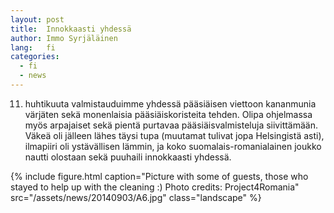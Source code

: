 ```yaml
---
layout: post
title:  Innokkaasti yhdessä
author: Immo Syrjäläinen
lang:   fi
categories:
  - fi
  - news
---
```


11. huhtikuuta valmistauduimme yhdessä pääsiäisen viettoon kananmunia värjäten sekä monenlaisia pääsiäiskoristeita tehden. Olipa ohjelmassa myös arpajaiset sekä pientä purtavaa pääsiäisvalmisteluja siivittämään. Väkeä oli jälleen lähes täysi tupa (muutamat tulivat jopa Helsingistä asti), ilmapiiri oli ystävällisen lämmin, ja koko suomalais-romanialainen joukko nautti olostaan sekä puuhaili innokkaasti yhdessä.

{% include figure.html caption="Picture with some of guests, those who stayed to help up with the cleaning :) Photo credits: Project4Romania" src="/assets/news/20140903/A6.jpg" class="landscape" %}